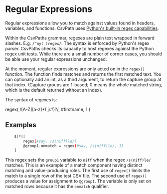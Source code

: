 
# Regular Expressions

Regular expressions allow you to match against values found in headers, variables, and functions. CsvPath uses <a href='https://docs.python.org/3/library/re.html'>Python's built-in regex capabilities</a>.

Within the CsvPaths grammar, regexes are plain text wrapped in forward slashes. E.g. `/^my( )regex/`. The syntax is enforced by Python's regex parser. CsvPaths checks its capacity to host regexes against the Python regex unit tests. While there are a small number of corner cases, you should be able use your regular expressions unchanged.

At the moment, regular expressions are only acted on in the `regex()` function. The function finds matches and returns the first matched text. You can optionally add an int, as a third argument, to return the capture group at that index. (Capture groups are 1-based; 0 means the whole matched string, which is the default returned without an index).

The syntax of regexes is:

regex( /[A-Z][a-z]*( jr\.?)?/, #firstname, 1 )`


## Examples

```bash
    $[*][
        regex(#say, /s(niff)le/)
        @group1.onmatch = regex(#say, /s(niff)le/, 1)
    ]
```

This regex sets the `group1` variable to `niff` when the regex `/s(niff)le/` matches. This is an example of a match component having distinct matching and value-producing roles. The first use of `regex()` limits the match to a single row of the test CSV file. The second use of `regex()` produces a value for assignment to `@group1`. The variable is only set on matched rows because it has the `onmatch` qualifier.




